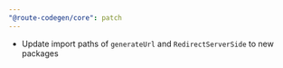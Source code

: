 ```yaml
---
"@route-codegen/core": patch
---
```


- Update import paths of `generateUrl` and `RedirectServerSide` to new packages
